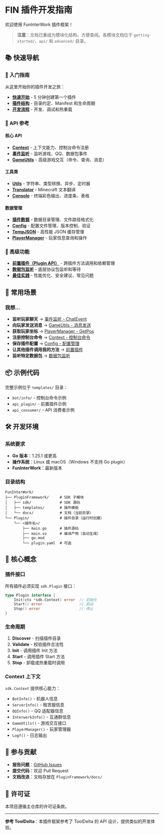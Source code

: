 # FIN 插件开发指南

欢迎使用 FunInterWork 插件框架！

> **注意**：文档已重组为模块化结构，方便查阅。各模块文档位于 `getting-started/`、`api/` 和 `advanced/` 目录。

## 📚 快速导航

### 🚀 入门指南

从这里开始你的插件开发之旅：

- **[快速开始](getting-started/quickstart.md)** - 5 分钟创建第一个插件
- **[插件结构](getting-started/plugin-structure.md)** - 目录约定、Manifest 和生命周期
- **[开发流程](getting-started/development-workflow.md)** - 开发、调试和热重载

### 📖 API 参考

#### 核心 API

- **[Context](api/context.md)** - 上下文能力、控制台命令注册
- **[事件监听](api/events.md)** - 监听游戏、QQ、数据包事件
- **[GameUtils](api/game-utils.md)** - 高级游戏交互（命令、查询、消息）

#### 工具类

- **[Utils](api/utils.md)** - 字符串、类型转换、异步、定时器
- **[Translator](api/translator.md)** - Minecraft 文本翻译
- **[Console](api/console.md)** - 终端彩色输出、进度条、表格

#### 数据管理

- **[插件数据](api/data-management.md)** - 数据目录管理、文件路径格式化
- **[Config](api/config.md)** - 配置文件管理、版本控制、验证
- **[TempJSON](api/tempjson.md)** - 高性能 JSON 缓存管理
- **[PlayerManager](api/player-manager.md)** - 玩家信息查询和操作

### 🔧 高级功能

- **[前置插件（Plugin API）](advanced/plugin-api.md)** - 跨插件方法调用和依赖管理
- **[数据包监听](advanced/packet-listener.md)** - 底层协议包监听和等待
- **[最佳实践](advanced/best-practices.md)** - 性能优化、安全建议、常见问题

## 🎯 常用场景

### 我想...

- **监听玩家聊天** → [事件监听 - ChatEvent](api/events.md#chatvent)
- **向玩家发送消息** → [GameUtils - 消息发送](api/game-utils.md#消息发送方法)
- **获取玩家坐标** → [PlayerManager - GetPos](api/player-manager.md#getpos)
- **注册控制台命令** → [Context - 控制台命令](api/context.md#控制台命令)
- **保存插件配置** → [Config - 配置管理](api/config.md)
- **让其他插件调用我的方法** → [前置插件](advanced/plugin-api.md)
- **监听特定数据包** → [数据包监听](advanced/packet-listener.md)

## 📦 示例代码

完整示例位于 `templates/` 目录：

- `bot/info/` - 控制台命令示例
- `api_plugin/` - 前置插件示例
- `api_consumer/` - API 消费者示例

## 🛠️ 开发环境

### 系统要求

- **Go 版本**：1.25.1 或更高
- **操作系统**：Linux 或 macOS（Windows 不支持 Go plugin）
- **FunInterWork**：最新版本

### 目录结构

```
FunInterWork/
├── PluginFramework/     # SDK 子模块
│   ├── sdk/             # SDK 源码
│   ├── templates/       # 插件模板
│   └── docs/            # 文档（当前目录）
└── Plugin/              # 插件目录（运行时创建）
    └── <插件名>/
        ├── main.go      # 插件源码
        ├── main.so      # 编译产物（自动生成）
        ├── go.mod
        └── plugin.yaml  # 可选
```

## 📝 核心概念

### 插件接口

所有插件必须实现 `sdk.Plugin` 接口：

```go
type Plugin interface {
    Init(ctx *sdk.Context) error  // 初始化
    Start() error                 // 启动
    Stop() error                  // 停止
}
```

### 生命周期

1. **Discover** - 扫描插件目录
2. **Validate** - 校验插件合法性
3. **Init** - 调用插件 Init 方法
4. **Start** - 调用插件 Start 方法
5. **Stop** - 卸载或热重载时调用

### Context 上下文

`sdk.Context` 提供核心能力：

- `BotInfo()` - 机器人信息
- `ServerInfo()` - 租赁服信息
- `QQInfo()` - QQ 适配器信息
- `InterworkInfo()` - 互通群信息
- `GameUtils()` - 游戏交互接口
- `PlayerManager()` - 玩家管理器
- `Logf()` - 日志输出

## 🤝 参与贡献

- **报告问题**：[GitHub Issues](https://github.com/Yeah114/FunInterwork/issues)
- **提交代码**：欢迎 Pull Request
- **文档改进**：文档存放在 `PluginFramework/docs/`

## 📄 许可证

本项目遵循主仓库的许可证条款。

---

**参考 ToolDelta**：本插件框架参考了 ToolDelta 的 API 设计，提供类似的开发体验。

